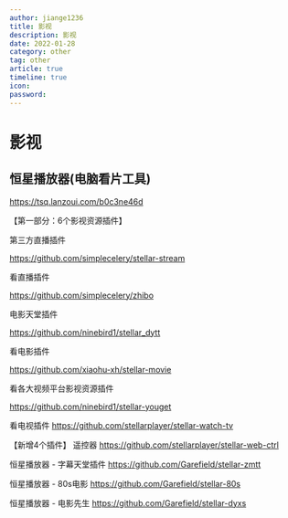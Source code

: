 ```yaml
---
author: jiange1236
title: 影视
description: 影视
date: 2022-01-28
category: other
tag: other
article: true
timeline: true
icon: 
password: 
---
```

# 影视

## 恒星播放器(电脑看片工具)

https://tsq.lanzoui.com/b0c3ne46d

【第一部分：6个影视资源插件】

第三方直播插件

https://github.com/simplecelery/stellar-stream

看直播插件

https://github.com/simplecelery/zhibo

电影天堂插件

https://github.com/ninebird1/stellar_dytt

看电影插件

https://github.com/xiaohu-xh/stellar-movie

看各大视频平台影视资源插件

https://github.com/ninebird1/stellar-youget

看电视插件
https://github.com/stellarplayer/stellar-watch-tv

【新增4个插件】
遥控器
https://github.com/stellarplayer/stellar-web-ctrl

恒星播放器 - 字幕天堂插件
https://github.com/Garefield/stellar-zmtt

恒星播放器 - 80s电影
https://github.com/Garefield/stellar-80s

恒星播放器 - 电影先生
https://github.com/Garefield/stellar-dyxs